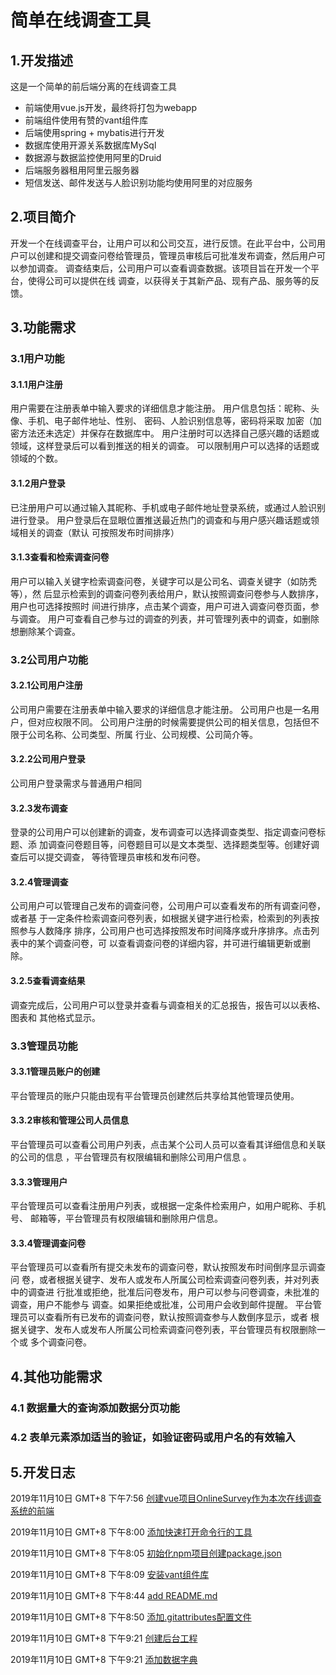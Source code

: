 # 简单在线调查工具

## 1.开发描述

这是一个简单的前后端分离的在线调查工具

- 前端使用vue.js开发，最终将打包为webapp
- 前端组件使用有赞的vant组件库
- 后端使用spring + mybatis进行开发
- 数据库使用开源关系数据库MySql
- 数据源与数据监控使用阿里的Druid
- 后端服务器租用阿里云服务器
- 短信发送、邮件发送与人脸识别功能均使用阿里的对应服务

## 2.项目简介

开发一个在线调查平台，让用户可以和公司交互，进行反馈。在此平台中，公司用 户可以创建和提交调查问卷给管理员，管理员审核后可批准发布调查，然后用户可以参加调查。 调查结束后，公司用户可以查看调查数据。该项目旨在开发一个平台，使得公司可以提供在线 调查，以获得关于其新产品、现有产品、服务等的反馈。 

## 3.功能需求

### 3.1用户功能

#### 3.1.1用户注册

用户需要在注册表单中输入要求的详细信息才能注册。 用户信息包括：昵称、头像、手机、电子邮件地址、性别、 密码、人脸识别信息等，密码将采取 加密（加密方法还未选定）并保存在数据库中。 用户注册时可以选择自己感兴趣的话题或领域，这样登录后可以看到推送的相关的调查。 可以限制用户可以选择的话题或领域的个数。 

#### 3.1.2用户登录

 已注册用户可以通过输入其昵称、手机或电子邮件地址登录系统，或通过人脸识别进行登录。 用户登录后在显眼位置推送最近热门的调查和与用户感兴趣话题或领域相关的调查（默认 可按照发布时间排序）  

#### 3.1.3查看和检索调查问卷

用户可以输入关键字检索调查问卷，关键字可以是公司名、调查关键字（如防秃等），然 后显示检索到的调查问卷列表给用户，默认按照调查问卷参与人数排序，用户也可选择按照时 间进行排序，点击某个调查，用户可进入调查问卷页面，参与调查。 用户可查看自己参与过的调查的列表，并可管理列表中的调查，如删除想删除某个调查。 

### 3.2公司用户功能

#### 3.2.1公司用户注册

公司用户需要在注册表单中输入要求的详细信息才能注册。 公司用户也是一名用户，但对应权限不同。 公司用户注册的时候需要提供公司的相关信息，包括但不限于公司名称、公司类型、所属 行业、公司规模、公司简介等。 

#### 3.2.2公司用户登录

公司用户登录需求与普通用户相同

#### 3.2.3发布调查

登录的公司用户可以创建新的调查，发布调查可以选择调查类型、指定调查问卷标题、添 加调查问卷题目等，问卷题目可以是文本类型、选择题类型等。创建好调查后可以提交调查， 等待管理员审核和发布问卷。  

#### 3.2.4管理调查

公司用户可以管理自己发布的调查问卷，公司用户可以查看发布的所有调查问卷，或者基 于一定条件检索调查问卷列表，如根据关键字进行检索，检索到的列表按照参与人数降序 排序，公司用户也可选择按照发布时间降序或升序排序。点击列表中的某个调查问卷，可 以查看调查问卷的详细内容，并可进行编辑更新或删除。 

#### 3.2.5查看调查结果

调查完成后，公司用户可以登录并查看与调查相关的汇总报告，报告可以以表格、图表和 其他格式显示。  

### 3.3管理员功能

#### 3.3.1管理员账户的创建

平台管理员的账户只能由现有平台管理员创建然后共享给其他管理员使用。 

#### 3.3.2审核和管理公司人员信息

平台管理员可以查看公司用户列表，点击某个公司人员可以查看其详细信息和关联的公司的信息 ，平台管理员有权限编辑和删除公司用户信息 。

#### 3.3.3管理用户

平台管理员可以查看注册用户列表，或根据一定条件检索用户，如用户昵称、手机号、 邮箱等，平台管理员有权限编辑和删除用户信息。

#### 3.3.4管理调查问卷

平台管理员可以查看所有提交未发布的调查问卷，默认按照发布时间倒序显示调查问 卷，或者根据关键字、发布人或发布人所属公司检索调查问卷列表，并对列表中的调查进 行批准或拒绝，批准后问卷发布，用户可以参与问卷调查，未批准的调查，用户不能参与 调查。如果拒绝或批准，公司用户会收到邮件提醒。 平台管理员可以查看所有已发布的调查问卷，默认按照调查参与人数倒序显示，或者 根据关键字、发布人或发布人所属公司检索调查问卷列表，平台管理员有权限删除一个或 多个调查问卷。 

## 4.其他功能需求

### 4.1 数据量大的查询添加数据分页功能 

### 4.2  表单元素添加适当的验证，如验证密码或用户名的有效输入 

## 5.开发日志

2019年11月10日 GMT+8 下午7:56	[创建vue项目OnlineSurvey作为本次在线调查系统的前端]( https://github.com/suvvm/OnlineSurvey/commit/b9edd70eafd94963077a14cf6a717fde0022ac71 ) 

2019年11月10日 GMT+8 下午8:00	[添加快速打开命令行的工具]( https://github.com/suvvm/OnlineSurvey/commit/1f892f0ba3344b8f1ddcfd6eba74292155c9a0a3 )

2019年11月10日 GMT+8 下午8:05	[初始化npm项目创建package.json]( https://github.com/suvvm/OnlineSurvey/commit/680e96c9b494a9f0b264fdede8fed1c631fa3cd9 )

2019年11月10日 GMT+8 下午8:09	[安装vant组件库]( https://github.com/suvvm/OnlineSurvey/commit/4d8429464f210302bafed86ac50d459978119884 )

2019年11月10日 GMT+8 下午8:44	[add README.md]( https://github.com/suvvm/OnlineSurvey/commit/f15e7f518790ef6df0eedf07023a41ee60899a08 ) 

2019年11月10日 GMT+8 下午8:50	[添加.gitattributes配置文件](https://github.com/suvvm/OnlineSurvey/commit/321fa8ba7296604263d77ba9962abe9a1ee12eb8) 

2019年11月10日 GMT+8 下午9:21	[创建后台工程](https://github.com/suvvm/OnlineSurvey/commit/2979d49e78eb2b726c5d42747d84c9dcd57bc72e) 

2019年11月10日 GMT+8 下午9:21	[添加数据字典](https://github.com/suvvm/OnlineSurvey/commit/6e8dc719b6ca7b891f59a649171fb501b7533279) 